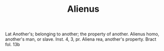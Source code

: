 ---
title: Alienus
letter: A
permalink: "/definitions/alienus.html"
body: Lat Another's; belonging to another; the property of another. Alienus homo,
  another's man, or slave. Inst. 4, 3, pr. Aliena rea, another's property. Bract fol.
  13b
published_at: '2018-07-07'
layout: post
---
